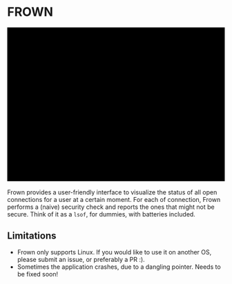 # FROWN

![forwn-screencast](frown.gif)

Frown provides a user-friendly interface to visualize the status of all open connections
for a user at a certain moment. For each of connection, Frown performs a (naive) security check
and reports the ones that might not be secure. Think of it as a `lsof`, for dummies, with batteries included.

## Limitations

* Frown only supports Linux. If you would like to use it on another OS, please submit an issue, or preferably a PR :).
* Sometimes the application crashes, due to a dangling pointer. Needs to be fixed soon!
